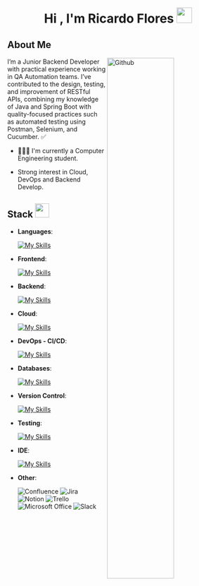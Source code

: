 <h1 align="center">Hi , I'm Ricardo Flores <img src="https://media.giphy.com/media/hvRJCLFzcasrR4ia7z/giphy.gif" width="35"></h1>

<h2> About Me </h2>

<img width="55%" align="right" alt="Github" src="https://raw.githubusercontent.com/onimur/.github/master/.resources/git-header.svg" />
<p>I’m a Junior Backend Developer with practical experience working in QA Automation teams. I’ve contributed to the design, testing, and improvement of RESTful APIs, combining my knowledge of Java and Spring Boot with quality-focused practices such as automated testing using Postman, Selenium, and Cucumber. ✅ </p>

- 👨🏻‍💻 I'm currently a Computer Engineering student. 
  
- Strong interest in Cloud, DevOps and Backend Develop.


<h2> Stack <img src = "https://media2.giphy.com/media/QssGEmpkyEOhBCb7e1/giphy.gif?cid=ecf05e47a0n3gi1bfqntqmob8g9aid1oyj2wr3ds3mg700bl&rid=giphy.gif" width = 32px> </h2>
    
- **Languages**:

    [![My Skills](https://skillicons.dev/icons?i=java,cs,py,ruby&perline=3)](https://skillicons.dev)

- **Frontend**:

    [![My Skills](https://skillicons.dev/icons?i=html,css,js,sass,bootstrap,astro,vite&perline=3)](https://skillicons.dev)
     
  
- **Backend**:

    [![My Skills](https://skillicons.dev/icons?i=spring,dotnet,nodejs,maven,gradle&perline=3)](https://skillicons.dev)

- **Cloud**:

    [![My Skills](https://skillicons.dev/icons?i=aws&perline=3)](https://skillicons.dev)

- **DevOps - CI/CD**:

    [![My Skills](https://skillicons.dev/icons?i=gitlab,jenkins,docker&perline=3)](https://skillicons.dev)


- **Databases**:
  
    [![My Skills](https://skillicons.dev/icons?i=mysql,postgres&perline=3)](https://skillicons.dev)
    

- **Version Control**:

    [![My Skills](https://skillicons.dev/icons?i=git,github,bitbucket&perline=3)](https://skillicons.dev)

- **Testing**:

   [![My Skills](https://skillicons.dev/icons?i=postman,selenium,gherkin&perline=3)](https://skillicons.dev)
    
- **IDE**:

    [![My Skills](https://skillicons.dev/icons?i=idea,visualstudio,pycharm,vscode,androidstudio,eclipse&perline=3)](https://skillicons.dev)
  

- **Other**:
  
    ![Confluence](https://img.shields.io/badge/confluence-%23172BF4.svg?style=for-the-badge&logo=confluence&logoColor=white)
    ![Jira](https://img.shields.io/badge/jira-%230A0FFF.svg?style=for-the-badge&logo=jira&logoColor=white)
    ![Notion](https://img.shields.io/badge/Notion-%23000000.svg?style=for-the-badge&logo=notion&logoColor=white)
    ![Trello](https://img.shields.io/badge/Trello-%23026AA7.svg?style=for-the-badge&logo=Trello&logoColor=white)
    ![Microsoft Office](https://img.shields.io/badge/Microsoft_Office-D83B01?style=for-the-badge&logo=microsoft-office&logoColor=white)
    ![Slack](https://img.shields.io/badge/Slack-4A154B?style=for-the-badge&logo=slack&logoColor=white)
  
  </p>
